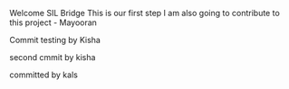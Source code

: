 Welcome SIL Bridge This is our first step
I am also going to contribute to this project - Mayooran

Commit testing by Kisha

second cmmit by kisha

committed by kals
